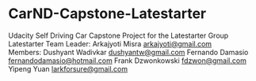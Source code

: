# CarND-Capstone-Latestarter
Udacity Self Driving Car Capstone Project for the Latestarter Group
Latestarter	Team Leader: Arkajyoti Misra	arkajyoti@gmail.com			
Members: Dushyant Wadivkar	dushyantw@gmail.com	
        Fernando Damasio	fernandodamasio@hotmail.com
        Frank Dzwonkowski	fdzwon@gmail.com 
        Yipeng Yuan	larkforsure@gmail.com
